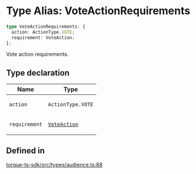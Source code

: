 # Type Alias: VoteActionRequirements

```ts
type VoteActionRequirements: {
  action: ActionType.VOTE;
  requirement: VoteAction;
};
```

Vote action requirements.

## Type declaration

<table>
<thead>
<tr>
<th>Name</th>
<th>Type</th>
</tr>
</thead>
<tbody>
<tr>
<td>

`action`

</td>
<td>

`ActionType.VOTE`

</td>
</tr>
<tr>
<td>

`requirement`

</td>
<td>

[`VoteAction`](VoteAction.md)

</td>
</tr>
</tbody>
</table>

## Defined in

[torque-ts-sdk/src/types/audience.ts:88](https://github.com/torque-labs/torque-ts-sdk/blob/e34efdf278512e8a58bacdba966e9cd90b1db20a/src/types/audience.ts#L88)
